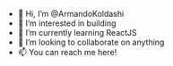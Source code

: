 - 👋 Hi, I’m @ArmandoKoldashi
- 👀 I’m interested in building
- 🌱 I’m currently learning ReactJS
- 💞️ I’m looking to collaborate on anything
- 📫 You can reach me here!
  






       
<!---
ArmandoKoldashi/ArmandoKoldashi is a ✨ special ✨ repository because its `README.md` (this file) appears on your GitHub profile.
You can click the Preview link to take a look at your changes.
--->
